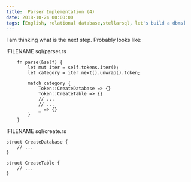 ```yaml
---
title:  Parser Implementation (4)
date: 2018-10-24 00:00:00
tags: [English, relational database,stellarsql, let's build a dbms]
---
```


I am thinking what is the next step. Probably looks like:

!FILENAME sql/parser.rs

```
    fn parse(&self) {
        let mut iter = self.tokens.iter();
        let category = iter.next().unwrap().token;

        match category {
            Token::CreateDatabase => {}
            Token::CreateTable => {}
            // ...
            // ...
            _ => {}
        }
    }
```

!FILENAME sql/create.rs

```
struct CreateDatabase {
    // ...
}

struct CreateTable {
    // ...
}
```
